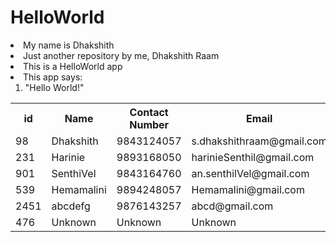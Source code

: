 # HelloWorld
<li>
  My name is Dhakshith
</li>
<li>
  Just another repository by me, Dhakshith Raam
</li>
<li>
  This is a HelloWorld app
</li>
<li>
  This app says:
<ol>
<li>
  "Hello World!"
</li>
</ol>
</li>
<table>
  <tr>
    <th>id</th>
    <th>Name</th>
    <th>Contact Number</th>
    <th>Email</th>
  </tr>
  <tr>
    <td>98</td>
    <td>Dhakshith</td>
    <td>9843124057</td>
    <td>s.dhakshithraam@gmail.com</td>
  </tr>
    <tr>
    <td>231</td>
    <td>Harinie</td>
    <td>9893168050</td>
    <td>harinieSenthil@gmail.com</td>
  </tr>
  <tr>
    <td>901</td>
    <td>SenthiVel</td>
    <td>9843164760</td>
    <td>an.senthilVel@gmail.com</td>
  </tr>
  <tr>
    <td>539</td>
    <td>Hemamalini</td>
    <td>9894248057</td>
    <td>Hemamalini@gmail.com</td>
  </tr>
  <tr>
    <td>2451</td>
    <td>abcdefg</td>
    <td>9876143257</td>
    <td>abcd@gmail.com</td>
  </tr>
  <tr>
    <td>476</td>
    <td>Unknown</td>
    <td>Unknown</td>
    <td>Unknown</td>
  </tr>
